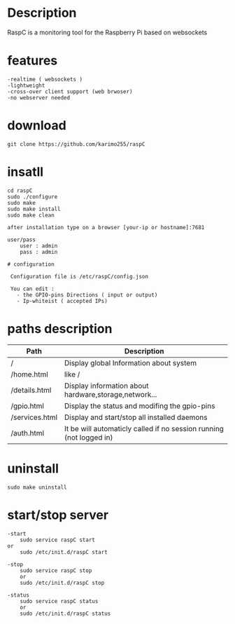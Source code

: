# Description

RaspC is a monitoring tool for the Raspberry Pi based on websockets

# features
	-realtime ( websockets ) 
	-lightweight
	-cross-over client support (web brwoser)
	-no webserver needed	
	
# download

	git clone https://github.com/karimo255/raspC

# insatll 

	cd raspC
	sudo ./configure
	sudo make
	sudo make install
	sudo make clean 

	after installation type on a browser [your-ip or hostname]:7681 

	user/pass
		user : admin
		pass : admin

	# configuration 
	
	 Configuration file is /etc/raspC/config.json
	 
	 You can edit :
	   - the GPIO-pins Directions ( input or output) 
	   - Ip-whiteist ( accepted IPs)
	   
# paths description

| Path | Description |
|------|-------------|
| /| Display global Information about system |
| /home.html  | like / |
| /details.html | Display information about hardware,storage,network... |
| /gpio.html | Display the status and modifing the gpio-pins  |
| /services.html  | Display and start/stop all installed daemons |		
| /auth.html  | It be will automaticly called if no session running (not logged in) |	

# uninstall

	sudo make uninstall


# start/stop server

	-start
		sudo service raspC start
	or
		sudo /etc/init.d/raspC start

	-stop
        sudo service raspC stop
        or
        sudo /etc/init.d/raspC stop

	-status
        sudo service raspC status
        or
        sudo /etc/init.d/raspC status